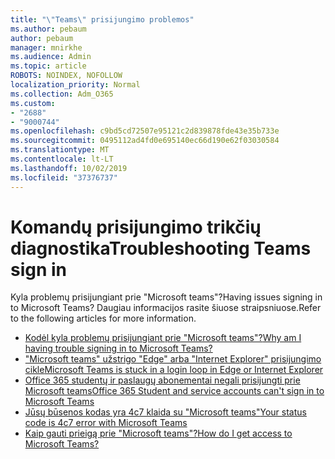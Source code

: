 ```yaml
---
title: "\"Teams\" prisijungimo problemos"
ms.author: pebaum
author: pebaum
manager: mnirkhe
ms.audience: Admin
ms.topic: article
ROBOTS: NOINDEX, NOFOLLOW
localization_priority: Normal
ms.collection: Adm_O365
ms.custom:
- "2688"
- "9000744"
ms.openlocfilehash: c9bd5cd72507e95121c2d839878fde43e35b733e
ms.sourcegitcommit: 0495112ad4fd0e695140ec66d190e62f03030584
ms.translationtype: MT
ms.contentlocale: lt-LT
ms.lasthandoff: 10/02/2019
ms.locfileid: "37376737"
---
```

# <a name="troubleshooting-teams-sign-in"></a><span data-ttu-id="13b3e-102">Komandų prisijungimo trikčių diagnostika</span><span class="sxs-lookup"><span data-stu-id="13b3e-102">Troubleshooting Teams sign in</span></span> 

<span data-ttu-id="13b3e-103">Kyla problemų prisijungiant prie "Microsoft teams"?</span><span class="sxs-lookup"><span data-stu-id="13b3e-103">Having issues signing in to Microsoft Teams?</span></span> <span data-ttu-id="13b3e-104">Daugiau informacijos rasite šiuose straipsniuose.</span><span class="sxs-lookup"><span data-stu-id="13b3e-104">Refer to the following articles for more information.</span></span>

- [<span data-ttu-id="13b3e-105">Kodėl kyla problemų prisijungiant prie "Microsoft teams"?</span><span class="sxs-lookup"><span data-stu-id="13b3e-105">Why am I having trouble signing in to Microsoft Teams?</span></span>](https://support.office.com/article/a02f683b-61a3-4008-9447-ee60c5593b0f?ui=en-US&rs=en-US&ad=US)
- [<span data-ttu-id="13b3e-106">"Microsoft teams" užstrigo "Edge" arba "Internet Explorer" prisijungimo cikle</span><span class="sxs-lookup"><span data-stu-id="13b3e-106">Microsoft Teams is stuck in a login loop in Edge or Internet Explorer</span></span>](https://docs.microsoft.com/microsoftteams/troubleshoot/teams-sign-in/sign-in-loop)
- [<span data-ttu-id="13b3e-107">Office 365 studentų ir paslaugų abonementai negali prisijungti prie Microsoft teams</span><span class="sxs-lookup"><span data-stu-id="13b3e-107">Office 365 Student and service accounts can't sign in to Microsoft Teams</span></span>](https://docs.microsoft.com/microsoftteams/troubleshoot/teams-sign-in/office-365-accounts-cannot-sign-in)
- [<span data-ttu-id="13b3e-108">Jūsų būsenos kodas yra 4c7 klaida su "Microsoft teams"</span><span class="sxs-lookup"><span data-stu-id="13b3e-108">Your status code is 4c7 error with Microsoft Teams</span></span>](https://support.microsoft.com/help/4041047/modern-authentication-failed-here-status-code-is-4c7-when-signing-in-t)
- [<span data-ttu-id="13b3e-109">Kaip gauti prieigą prie "Microsoft teams"?</span><span class="sxs-lookup"><span data-stu-id="13b3e-109">How do I get access to Microsoft Teams?</span></span>](https://support.office.com/article/how-do-i-get-access-to-microsoft-teams-fc7f1634-abd3-4f26-a597-9df16e4ca65b?ui=en-US&rs=en-US&ad=US)